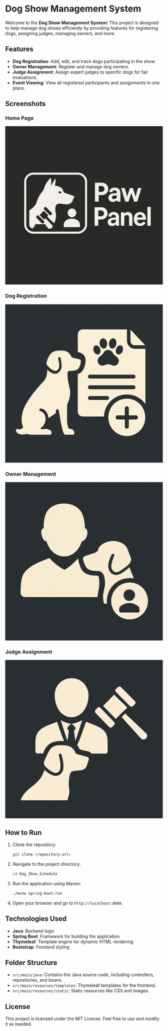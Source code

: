 # Dog Show Management System

Welcome to the **Dog Show Management System**! This project is designed to help manage dog shows efficiently by providing features for registering dogs, assigning judges, managing owners, and more.

## Features

- **Dog Registration**: Add, edit, and track dogs participating in the show.
- **Owner Management**: Register and manage dog owners.
- **Judge Assignment**: Assign expert judges to specific dogs for fair evaluations.
- **Event Viewing**: View all registered participants and assignments in one place.

## Screenshots

### Home Page
![Home Page](src/main/resources/static/images/PawPanel.png)

### Dog Registration
![Dog Registration](src/main/resources/static/images/dog.png)

### Owner Management
![Owner Management](src/main/resources/static/images/owner.png)

### Judge Assignment
![Judge Assignment](src/main/resources/static/images/judge.png)

## How to Run

1. Clone the repository:
   ```bash
   git clone <repository-url>
   ```
2. Navigate to the project directory:
   ```bash
   cd Dog_Show_Schedule
   ```
3. Run the application using Maven:
   ```bash
   ./mvnw spring-boot:run
   ```
4. Open your browser and go to `http://localhost:8080`.

## Technologies Used

- **Java**: Backend logic
- **Spring Boot**: Framework for building the application
- **Thymeleaf**: Template engine for dynamic HTML rendering
- **Bootstrap**: Frontend styling

## Folder Structure

- `src/main/java`: Contains the Java source code, including controllers, repositories, and beans.
- `src/main/resources/templates`: Thymeleaf templates for the frontend.
- `src/main/resources/static`: Static resources like CSS and images.

## License

This project is licensed under the MIT License. Feel free to use and modify it as needed.